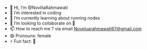 - 👋 Hi, I’m @NoviliaRahmawati
- 👀 I’m interested in  coding
- 🌱 I’m currently learning about running nodes
- 💞️ I’m looking to collaborate on 🧐
- 📫 How to reach me ? via email Noveluarahmawati67@gmail.com
- 😄 Pronouns: female
- ⚡ Fun fact: 🥰


